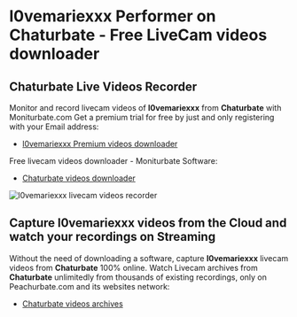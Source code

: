 # l0vemariexxx Performer on Chaturbate - Free LiveCam videos downloader

## Chaturbate Live Videos Recorder

Monitor and record livecam videos of **l0vemariexxx** from **Chaturbate** with Moniturbate.com
Get a premium trial for free by just and only registering with your Email address:
* [l0vemariexxx Premium videos downloader](https://moniturbate.com/request-demo-licence-key.html)

Free livecam videos downloader - Moniturbate Software:
* [Chaturbate videos downloader](https://moniturbate.com/moniturbate-download-software.html)

![l0vemariexxx livecam videos recorder](https://peachurnet.com/templates/moniturbate-software.png)


## Capture l0vemariexxx videos from the Cloud and watch your recordings on Streaming

Without the need of downloading a software, capture **l0vemariexxx** livecam videos from **Chaturbate** 100% online.
Watch Livecam archives from **Chaturbate** unlimitedly from thousands of existing recordings, only on Peachurbate.com and its websites network:
* [Chaturbate videos archives](https://peachurnet.com/)